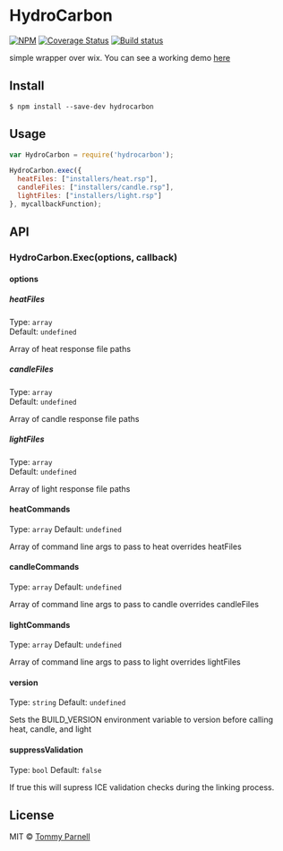 ﻿# HydroCarbon
[![NPM](https://img.shields.io/npm/v/gulp-msbuild.svg?style=flat-square)](https://www.npmjs.com/package/hydrocarbon)
[![Coverage Status](https://coveralls.io/repos/github/tparnell8/HydroCarbon/badge.svg?branch=master)](https://coveralls.io/github/tparnell8/HydroCarbon?branch=master)
[![Build status](https://ci.appveyor.com/api/projects/status/vekt2xrdn1iqjwxr/branch/master?svg=true)](https://ci.appveyor.com/project/tparnell8/hydrocarbon/branch/master)


simple wrapper over wix. You can see a working demo [here](https://github.com/tparnell8/GulpBuildForDotNet)


## Install

```
$ npm install --save-dev hydrocarbon
```


## Usage

```js
var HydroCarbon = require('hydrocarbon');

HydroCarbon.exec({
  heatFiles: ["installers/heat.rsp"],
  candleFiles: ["installers/candle.rsp"],
  lightFiles: ["installers/light.rsp"]
}, mycallbackFunction);
```



## API

### HydroCarbon.Exec(options, callback)

#### options

##### heatFiles

Type: `array`  
Default: `undefined`

Array of heat response file paths

##### candleFiles

Type: `array`  
Default: `undefined`

Array of candle response file paths

##### lightFiles

Type: `array`  
Default: `undefined`

Array of light response file paths

#### heatCommands

Type: `array`
Default: `undefined`

Array of command line args to pass to heat overrides heatFiles

#### candleCommands

Type: `array`
Default: `undefined`

Array of command line args to pass to candle overrides candleFiles

#### lightCommands

Type: `array`
Default: `undefined`

Array of command line args to pass to light overrides lightFiles

#### version

Type: `string`
Default: `undefined`

Sets the BUILD_VERSION environment variable to version before calling heat, candle, and light

#### suppressValidation

Type: `bool`
Default: `false`

If true this will supress ICE validation checks during the linking process.


## License

MIT © [Tommy Parnell](https://github.com/tparnell8)
